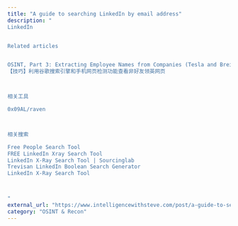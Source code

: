 ```yaml
---
title: "A guide to searching LinkedIn by email address"
description: "
LinkedIn


Related articles


OSINT, Part 3: Extracting Employee Names from Companies (Tesla and Breitbart) on LinkedIn
【技巧】利用谷歌搜索引擎和手机网页检测功能查看非好友领英网页



相关工具

0x09AL/raven



相关搜索

Free People Search Tool
FREE LinkedIn Xray Search Tool
LinkedIn X-Ray Search Tool | Sourcinglab
Trevisan LinkedIn Boolean Search Generator
LinkedIn X-Ray Search Tool



"
external_url: "https://www.intelligencewithsteve.com/post/a-guide-to-searching-linkedin-by-email-address"
category: "OSINT & Recon"
---
```


